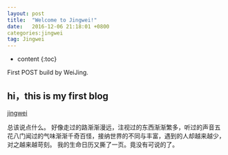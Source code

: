 ```yaml
---
layout: post
title:  "Welcome to Jingwei!"
date:   2016-12-06 21:18:01 +0800
categories:jingwei
tag: Jingwei
---
```


* content
{:toc}


First POST build by WeiJing.


hi，this is my first blog
------------------------



[jingwei](#)


总该说点什么。
好像走过的路渐渐漫远，注视过的东西渐渐繁多，听过的声音五花八门闻过的气味渐渐千奇百怪，接纳世界的不同与丰富，遇到的人却越来越少，对之越来越苛刻。
我的生命日历又撕了一页。竟没有可说的了。

